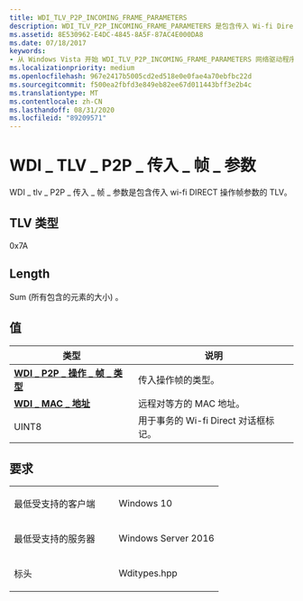 ```yaml
---
title: WDI_TLV_P2P_INCOMING_FRAME_PARAMETERS
description: WDI_TLV_P2P_INCOMING_FRAME_PARAMETERS 是包含传入 Wi-fi Direct 操作帧参数的 TLV。
ms.assetid: 8E530962-E4DC-4845-8A5F-87AC4E000DA8
ms.date: 07/18/2017
keywords:
- 从 Windows Vista 开始 WDI_TLV_P2P_INCOMING_FRAME_PARAMETERS 网络驱动程序
ms.localizationpriority: medium
ms.openlocfilehash: 967e2417b5005cd2ed518e0e0fae4a70ebfbc22d
ms.sourcegitcommit: f500ea2fbfd3e849eb82ee67d011443bff3e2b4c
ms.translationtype: MT
ms.contentlocale: zh-CN
ms.lasthandoff: 08/31/2020
ms.locfileid: "89209571"
---
```

# <a name="wdi_tlv_p2p_incoming_frame_parameters"></a>WDI \_ TLV \_ P2P \_ 传入 \_ 帧 \_ 参数


WDI \_ tlv \_ P2P \_ 传入 \_ 帧 \_ 参数是包含传入 wi-fi DIRECT 操作帧参数的 TLV。

## <a name="tlv-type"></a>TLV 类型


0x7A

## <a name="length"></a>Length


Sum (所有包含的元素的大小) 。

## <a name="values"></a>值


| 类型                                                                    | 说明                                        |
|-------------------------------------------------------------------------|----------------------------------------------------|
| [**WDI \_ P2P \_ 操作 \_ 帧 \_ 类型**](/windows-hardware/drivers/ddi/wditypes/ne-wditypes-_wdi_p2p_action_frame_type) | 传入操作帧的类型。             |
| [**WDI \_ MAC \_ 地址**](/windows-hardware/drivers/ddi/dot11wdi/ns-dot11wdi-_wdi_mac_address)                       | 远程对等方的 MAC 地址。                |
| UINT8                                                                   | 用于事务的 Wi-fi Direct 对话框标记。 |

 

<a name="requirements"></a>要求
------------

<table>
<colgroup>
<col width="50%" />
<col width="50%" />
</colgroup>
<tbody>
<tr class="odd">
<td><p>最低受支持的客户端</p></td>
<td><p>Windows 10</p></td>
</tr>
<tr class="even">
<td><p>最低受支持的服务器</p></td>
<td><p>Windows Server 2016</p></td>
</tr>
<tr class="odd">
<td><p>标头</p></td>
<td>Wditypes.hpp</td>
</tr>
</tbody>
</table>

 

